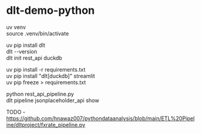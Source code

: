 # dlt-demo-python



uv venv
<br>source .venv/bin/activate

uv pip install dlt
<br>dlt --version
<br>dlt init rest_api duckdb

uv pip install -r requirements.txt
<br>uv pip install "dlt[duckdb]" streamlit
<br>uv pip freeze > requirements.txt

python rest_api_pipeline.py
<br>dlt pipeline jsonplaceholder_api show


TODO - https://github.com/hnawaz007/pythondataanalysis/blob/main/ETL%20Pipeline/dltproject/fxrate_pipeline.py
